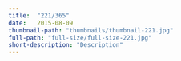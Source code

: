 ```yaml
---
title:  "221/365"
date:   2015-08-09
thumbnail-path: "thumbnails/thumbnail-221.jpg"
full-path: "full-size/full-size-221.jpg"
short-description: "Description"
---
```

